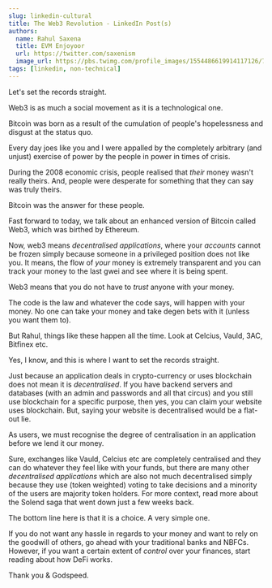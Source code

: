 ```yaml
---
slug: linkedin-cultural
title: The Web3 Revolution - LinkedIn Post(s)
authors:
  name: Rahul Saxena
  title: EVM Enjoyoor
  url: https://twitter.com/saxenism
  image_url: https://pbs.twimg.com/profile_images/1554486619914117126/7QV7CHum_400x400.jpg
tags: [linkedin, non-technical]
---
```


Let's set the records straight.

Web3 is as much a social movement as it is a technological one.

Bitcoin was born as a result of the cumulation of people's hopelessness and disgust at the status quo.

Every day joes like you and I were appalled by the completely arbitrary (and unjust) exercise of power by the people in power in times of crisis.

During the 2008 economic crisis, people realised that *their* money wasn't really theirs. And, people were desperate for something that they can say was truly theirs.

<!--truncate-->

Bitcoin was the answer for these people.

Fast forward to today, we talk about an enhanced version of Bitcoin called Web3, which was birthed by Ethereum.

Now, web3 means *decentralised applications*, where your *accounts* cannot be frozen simply because someone in a privileged position does not like you. It means, the flow of *your* money is extremely transparent and you can track your money to the last gwei and see where it is being spent.

Web3 means that you do not have to *trust* anyone with your money.

The code is the law and whatever the code says, will happen with your money. No one can take your money and take degen bets with it (unless you want them to).

But Rahul, things like these happen all the time. Look at Celcius, Vauld, 3AC, Bitfinex etc.

Yes, I know, and this is where I want to set the records straight.

Just because an application deals in crypto-currency or uses blockchain does not mean it is *decentralised*. If you have backend servers and databases (with an admin and passwords and all that circus) and you still use blockchain for a specific purpose, then yes, you can claim your website uses blockchain. But, saying your website is decentralised would be a flat-out lie.

As users, we must recognise the degree of centralisation in an application before we lend it our money.

Sure, exchanges like Vauld, Celcius etc are completely centralised and they can do whatever they feel like with your funds, but there are many other *decentralised applications* which are also not much decentralised simply because they use (token weighted) voting to take decisions and a minority of the users are majority token holders. For more context, read more about the Solend saga that went down just a few weeks back.

The bottom line here is that it is a choice. A very simple one.

If you do not want any hassle in regards to your money and want to rely on the goodwill of others, go ahead with your traditional banks and NBFCs. However, if you want a certain extent of *control* over your finances, start reading about how DeFi works.

Thank you & Godspeed.